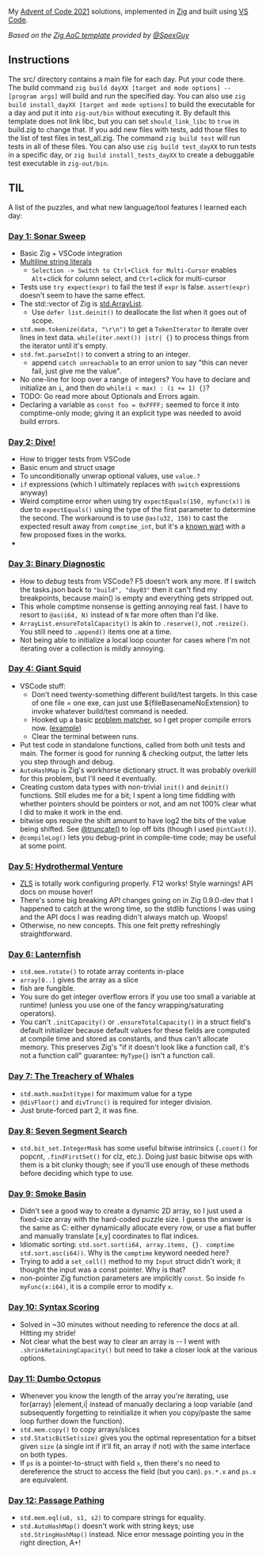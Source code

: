 My [Advent of Code 2021](https://adventofcode.com/2021) solutions, implemented in
[Zig](https://www.ziglang.org/) and built using [VS Code](https://code.visualstudio.com/).

_Based on the [Zig AoC template](https://github.com/SpexGuy/Zig-AoC-Template) provided by [@SpexGuy](https://github.com/SpexGuy/)_

## Instructions

The src/ directory contains a main file for each day.  Put your code there.  The build command `zig build dayXX [target and mode options] -- [program args]` will build and run the specified day.  You can also use `zig build install_dayXX [target and mode options]` to build the executable for a day and put it into `zig-out/bin` without executing it.  By default this template does not link libc, but you can set `should_link_libc` to `true` in build.zig to change that.  If you add new files with tests, add those files to the list of test files in test_all.zig.  The command `zig build test` will run tests in all of these files.  You can also use `zig build test_dayXX` to run tests in a specific day, or `zig build install_tests_dayXX` to create a debuggable test executable in `zig-out/bin`.

## TIL

A list of the puzzles, and what new language/tool features I learned each day:

### [Day 1: Sonar Sweep](https://adventofcode.com/2021/day/1)
- Basic Zig + VSCode integration
- [Multiline string literals](https://ziglang.org/documentation/master/#Multiline-String-Literals)
  - `Selection -> Switch to Ctrl+Click for Multi-Cursor` enables `Alt`+click for column select, and `Ctrl`+click for multi-cursor
- Tests use `try expect(expr)` to fail the test if `expr` is false. `assert(expr)` doesn't seem to have the same effect.
- The std::vector of Zig is [std.ArrayList](https://ziglang.org/documentation/master/std/#std;ArrayList).
  - Use `defer list.deinit()` to deallocate the list when it goes out of scope.
- `std.mem.tokenize(data, "\r\n")` to get a `TokenIterator` to iterate over lines in text data. `while(iter.next()) |str| {}` to process things from the iterator until it's empty.
- `std.fmt.parseInt()` to convert a string to an integer.
  - append `catch unreachable` to an error union to say "this can never fail, just give me the value".
- No one-line for loop over a range of integers? You have to declare and initialize an `i`, and then do `while(i < max) : (i += 1) {}`?
- TODO: Go read more about Optionals and Errors again.
- Declaring a variable as `const foo = 0xFFFF;` seemed to force it into comptime-only mode; giving it an explicit type was needed to avoid build errors.

### [Day 2: Dive!](https://adventofcode.com/2021/day/2)
- How to trigger tests from VSCode
- Basic enum and struct usage
- To unconditionally unwrap optional values, use `value.?`
- `if` expressions (which I ultimately replaces with `switch` expressions anyway)
- Weird comptime error when using try `expectEquals(150, myfunc(x))` is due to `expectEquals()` using the type of the first parameter to determine the second. The workaround is to use `@as(u32, 150)` to cast the expected result away from `comptime_int`, but it's a [known wart](https://github.com/ziglang/zig/issues/4437) with a few proposed fixes in the works.
- 

### [Day 3: Binary Diagnostic](https://adventofcode.com/2021/day/3)
- How to *debug* tests from VSCode? F5 doesn't work any more. If I switch the tasks.json back to `"build", "day03"` then it can't find my breakpoints, because main() is empty and everything gets stripped out.
- This whole comptime nonsense is getting annoying real fast. I have to resort to `@as(i64, N)` instead of `N` far more often than I'd like.
- `ArrayList.ensureTotalCapacity()` is akin to `.reserve()`, not `.resize()`. You still need to `.append()` items one at a time.
- Not being able to initialize a local loop counter for cases where I'm not iterating over a collection is mildly annoying.

### [Day 4: Giant Squid](https://adventofcode.com/2021/day/4)
- VSCode stuff:
  - Don't need twenty-something different build/test targets. In this case of one file = one exe, can just use ${fileBasenameNoExtension} to invoke whatever build/test command is needed.
  - Hooked up a basic [problem matcher](https://code.visualstudio.com/Docs/editor/tasks#_defining-a-problem-matcher), so I get proper compile errors now. ([example](https://github.com/cdwfs/advent2021/blob/ccd38ef3b0bb8b96bcabededf12d05d67fa1a01d/.vscode/tasks.json))
  - Clear the terminal between runs.
- Put test code in standalone functions, called from both unit tests and main. The former is good for running & checking output, the latter lets you step through and debug.
- `AutoHashMap` is Zig's workhorse dictionary struct. It was probably overkill for this problem, but I'll need it eventually.
- Creating custom data types with non-trivial `init()` and `deinit()` functions. Still eludes me for a bit; I spent a long time fiddling with whether pointers should be pointers or not, and am not 100% clear what I did to make it work in the end.
- bitwise ops require the shift amount to have log2 the bits of the value being shifted. See [@truncate()](https://ziglang.org/documentation/master/#truncate) to lop off bits (though I used `@intCast()`).
- `@compileLog()` lets you debug-print in compile-time code; may be useful at some point.

### [Day 5: Hydrothermal Venture](https://adventofcode.com/2021/day/5)
- [ZLS](https://github.com/zigtools/zls) is totally work configuring properly. F12 works! Style warnings! API docs on mouse hover!
- There's some big breaking API changes going on in Zig 0.9.0-dev that I happened to catch at the wrong time, so the stdlib functions I was using and the API docs I was reading didn't always match up. Woops!
- Otherwise, no new concepts. This one felt pretty refreshingly straightforward.

### [Day 6: Lanternfish](https://adventofcode.com/2021/day/6)
- `std.mem.rotate()` to rotate array contents in-place
- `array[0..]` gives the array as a slice
- fish are fungible.
- You sure do get integer overflow errors if you use too small a variable at runtime! (unless you use one of the fancy wrapping/saturating operators).
- You can't `.initCapacity()` or `.ensureTotalCapacity()` in a struct field's default initializer because default values for these fields are computed at compile time and stored as constants, and thus can't allocate memory. This preserves Zig's "if it doesn't look like a function call, it's not a function call" guarantee: `MyType{}` isn't a function call.

### [Day 7: The Treachery of Whales](https://adventofcode.com/2021/day/7)
- `std.math.maxInt(type)` for maximum value for a type
- `@divFloor()` and `divTrunc()` is required for integer division.
- Just brute-forced part 2, it was fine.

### [Day 8: Seven Segment Search](https://adventofcode.com/2021/day/8)
- `std.bit_set.IntegerMask` has some useful bitwise intrinsics (`.count()` for popcnt, `.findFirstSet()` for clz, etc.). Doing just basic bitwise ops with them is a bit clunky though; see if you'll use enough of these methods before deciding which type to use.

### [Day 9: Smoke Basin](https://adventofcode.com/2021/day/9)
- Didn't see a good way to create a dynamic 2D array, so I just used a fixed-size array with the hard-coded puzzle size. I guess the answer is the same as C: either dynamically allocate every row, or use a flat buffer and manually translate \[x,y\] coordinates to flat indices.
- Idiomatic sorting: `std.sort.sort(i64, array.items, {}. comptime std.sort.asc(i64))`. Why is the `comptime` keyword needed here?
- Trying to add a `set_cell()` method to my `Input` struct didn't work; it thought the input was a const pointer. Why is that?
- non-pointer Zig function parameters are implicitly `const`. So inside `fn myFunc(x:i64)`, it is a compile error to modify `x`.

### [Day 10: Syntax Scoring](https://adventofcode.com/2021/day/10)
- Solved in ~30 minutes without needing to reference the docs at all. Hitting my stride!
- Not clear what the best way to clear an array is -- I went with `.shrinkRetainingCapacity()` but need to take a closer look at the various options.

### [Day 11: Dumbo Octopus](https://adventofcode.com/2021/day/11)
- Whenever you know the length of the array you're iterating, use for(array) |element,i| instead of manually declaring a loop variable (and subsequently forgetting to reinitialize it when you copy/paste the same loop further down the function).
- `std.mem.copy()` to copy arrays/slices
- `std.StaticBitSet(size)` gives you the optimal representation for a bitset given `size` (a single int if it'll fit, an array if not) with the same interface on both types.
- If `ps` is a pointer-to-struct with field `x`, then there's no need to dereference the struct to access the field (but you can). `ps.*.x` and `ps.x` are equivalent.

### [Day 12: Passage Pathing](https://adventofcode.com/2021/day/12)
- `std.mem.eql(u8, s1, s2)` to compare strings for equality.
- `std.AutoHashMap()` doesn't work with string keys; use `std.StringHashMap()` instead. Nice error message pointing you in the right direction, A+!